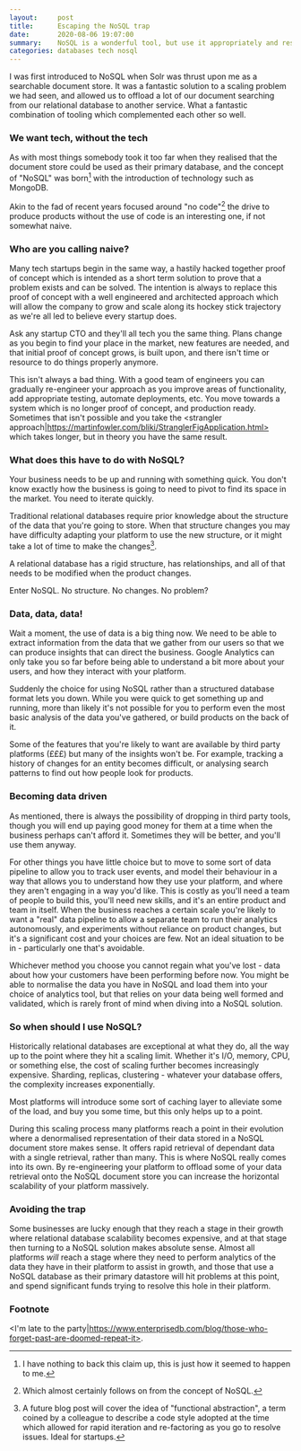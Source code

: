 ```yaml
---
layout:     post
title:      Escaping the NoSQL trap
date:       2020-08-06 19:07:00
summary:    NoSQL is a wonderful tool, but use it appropriately and responsibly.
categories: databases tech nosql
---
```


I was first introduced to NoSQL when Solr was thrust upon me as a searchable
document store. It was a fantastic solution to a scaling problem we had seen,
and allowed us to offload a lot of our document searching from our relational
database to another service. What a fantastic combination of tooling which
complemented each other so well.

### We want tech, without the tech

As with most things somebody took it too far when they realised that the
document store could be used as their primary database, and the concept of
"NoSQL" was born[^0] with the introduction of technology such as MongoDB.

Akin to the fad of recent years focused around "no code"[^1] the drive to
produce products without the use of code is an interesting one, if not somewhat
naive.

[^0]: I have nothing to back this claim up, this is just how it seemed to
happen to me.
[^1]: Which almost certainly follows on from the concept of NoSQL[^2].
[^2]: Likewise.

### Who are you calling naive?

Many tech startups begin in the same way, a hastily hacked together proof of
concept which is intended as a short term solution to prove that a problem
exists and can be solved. The intention is always to replace this proof of
concept with a well engineered and architected approach which will allow the
company to grow and scale along its hockey stick trajectory as we're all led to
believe every startup does.

Ask any startup CTO and they'll all tech you the same thing. Plans change as
you begin to find your place in the market, new features are needed, and that
initial proof of concept grows, is built upon, and there isn't time or resource
to do things properly anymore.

This isn't always a bad thing. With a good team of engineers you can gradually
re-engineer your approach as you improve areas of functionality, add
appropriate testing, automate deployments, etc. You move towards a system which
is no longer proof of concept, and production ready. Sometimes that isn't
possible and you take the <strangler
approach|https://martinfowler.com/bliki/StranglerFigApplication.html> which
takes longer, but in theory you have the same result.

### What does this have to do with NoSQL?

Your business needs to be up and running with something quick. You don't know
exactly how the business is going to need to pivot to find its space in the
market. You need to iterate quickly. 

Traditional relational databases require prior knowledge about the structure of
the data that you're going to store. When that structure changes you may have
difficulty adapting your platform to use the new structure, or it might take a
lot of time to make the changes[^3].

A relational database has a rigid structure, has relationships, and all of that
needs to be modified when the product changes.

Enter NoSQL. No structure. No changes. No problem?

[^3]: A future blog post will cover the idea of "functional abstraction", a
term coined by a colleague to describe a code style adopted at the time which
allowed for rapid iteration and re-factoring as you go to resolve issues.
Ideal for startups.

### Data, data, data!

Wait a moment, the use of data is a big thing now. We need to be able to
extract information from the data that we gather from our users so that we can
produce insights that can direct the business. Google Analytics can only take
you so far before being able to understand a bit more about your users, and how
they interact with your platform.

Suddenly the choice for using NoSQL rather than a structured database format
lets you down. While you were quick to get something up and running,
more than likely it's not possible for you to perform even the most basic
analysis of the data you've gathered, or build products on the back of it.

Some of the features that you're likely to want are available by third party
platforms (£££) but many of the insights won't be. For example, tracking a
history of changes for an entity becomes difficult, or analysing search
patterns to find out how people look for products.

### Becoming data driven

As mentioned, there is always the possibility of dropping in third party tools,
though you will end up paying good money for them at a time when the business
perhaps can't afford it. Sometimes they will be better, and you'll use them
anyway.

For other things you have little choice but to move to some sort of data
pipeline to allow you to track user events, and model their behaviour in a way
that allows you to understand how they use your platform, and where they aren't
engaging in a way you'd like. This is costly as you'll need a team of people to
build this, you'll need new skills, and it's an entire product and team in
itself. When the business reaches a certain scale you're likely to want a
"real" data pipeline to allow a separate team to run their analytics
autonomously, and experiments without reliance on product changes, but it's a
significant cost and your choices are few. Not an ideal situation to be in -
particularly one that's avoidable.

Whichever method you choose you cannot regain what you've lost - data about how
your customers have been performing before now. You might be able to normalise
the data you have in NoSQL and load them into your choice of analytics tool,
but that relies on your data being well formed and validated, which is rarely
front of mind when diving into a NoSQL solution.

### So when should I use NoSQL?

Historically relational databases are exceptional at what they do, all the way
up to the point where they hit a scaling limit. Whether it's I/O, memory, CPU,
or something else, the cost of scaling further becomes increasingly expensive.
Sharding, replicas, clustering - whatever your database offers, the complexity
increases exponentially.

Most platforms will introduce some sort of caching layer to alleviate some of
the load, and buy you some time, but this only helps up to a point.

During this scaling process many platforms reach a point in their evolution
where a denormalised representation of their data stored in a NoSQL document
store makes sense. It offers rapid retrieval of dependant data with a single
retrieval, rather than many. This is where NoSQL really comes into its own. By
re-engineering your platform to offload some of your data retrieval onto the
NoSQL document store you can increase the horizontal scalability of your
platform massively.

### Avoiding the trap

Some businesses are lucky enough that they reach a stage in their growth where
relational database scalability becomes expensive, and at that stage then
turning to a NoSQL solution makes absolute sense. Almost all platforms *will*
reach a stage where they need to perform analytics of the data they have in
their platform to assist in growth, and those that use a NoSQL database as
their primary datastore will hit problems at this point, and spend significant
funds trying to resolve this hole in their platform.

### Footnote

<I'm late to the party|https://www.enterprisedb.com/blog/those-who-forget-past-are-doomed-repeat-it>.
